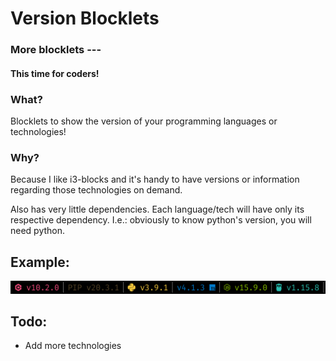 # Version Blocklets

### More blocklets ---
#### This time for coders! 

### What? 

Blocklets to show the version of your programming languages or technologies!

### Why? 

Because I like i3-blocks and it's handy to have versions or information regarding those technologies on demand. 


Also has very little dependencies. Each language/tech will have only its respective dependency. I.e.: obviously to know python's version, you will need python.


## Example:

![example.png](./example.png)


## Todo:

- Add more technologies